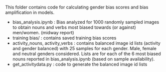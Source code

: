 This folder contains code for calculating gender bias scores and bias amplification in models. 
- bias_analysis.ipynb : Bias analyzed for 1000 randomly sampled images to obtain nouns and verbs most biased towards (or against) men/women. (midway report)
- training bias/ : contains saved training bias scores 
- activity_nouns, activity_verbs : contains balanced image id lists (activity and gender balanced) with 25 samples for each gender. Male, female and neutral genders considered. Lists are for each of the 6 most biased nouns reported in bias_analysis.ipynb (based on sample availability).
- get_activitydata.py : code to generate the balanced image id lists



